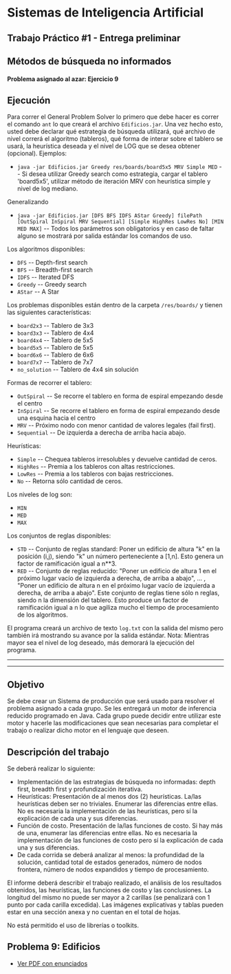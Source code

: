 Sistemas de Inteligencia Artificial
===================================

## Trabajo Práctico #1 - Entrega preliminar
## Métodos de búsqueda no informados

#### Problema asignado al azar: Ejercicio 9

Ejecución
---------

Para correr el General Problem Solver lo primero que debe hacer es correr el comando `ant` lo que creará el archivo `Edificios.jar`. Una vez hecho esto, usted debe declarar qué estrategia de búsqueda utilizará, qué archivo de nivel correrá el algoritmo (tableros), qué forma de interar sobre el tablero se usará, la heurística deseada y el nivel de LOG que se desea obtener (opcional). Ejemplos:

* `java -jar Edificios.jar Greedy res/boards/board5x5 MRV Simple MED` -- Si desea utilizar Greedy search como estrategia, cargar el tablero 'board5x5', utilizar método de iteración MRV con heurística simple y nivel de log mediano.

Generalizando

* `java -jar Edificios.jar [DFS BFS IDFS AStar Greedy] filePath [OutSpiral InSpiral MRV Sequential] [Simple HighRes LowRes No] [MIN MED MAX]` -- Todos los parámetros son obligatorios y en caso de faltar alguno se mostrará por salida estándar los comandos de uso. 

Los algoritmos disponibles:

* `DFS` -- Depth-first search 
* `BFS` -- Breadth-first search
* `IDFS` --  Iterated DFS
* `Greedy` --  Greedy search
* `AStar` --  A Star

Los problemas disponibles están dentro de la carpeta `/res/boards/` y tienen las siguientes características:

* `board2x3` -- Tablero de 3x3 
* `board3x3` -- Tablero de 4x4 
* `board4x4` -- Tablero de 5x5 
* `board5x5` -- Tablero de 5x5 
* `board6x6` -- Tablero de 6x6 
* `board7x7` -- Tablero de 7x7 
* `no_solution` -- Tablero de 4x4 sin solución

Formas de recorrer el tablero:

* `OutSpiral` --  Se recorre el tablero en forma de espiral empezando desde el centro
* `InSpiral` --  Se recorre el tablero en forma de espiral empezando desde una esquina hacia el centro
* `MRV` -- Próximo nodo con menor cantidad de valores legales (fail first). 
* `Sequential` -- De izquierda a derecha de arriba hacia abajo. 


Heurísticas:

* `Simple` -- Chequea tableros irresolubles y devuelve cantidad de ceros. 
* `HighRes` -- Premia a los tableros con altas restricciones. 
* `LowRes` --  Premia a los tableros con bajas restricciones.
* `No` --  Retorna sólo cantidad de ceros.

Los niveles de log son:

* `MIN`  
* `MED`  
* `MAX`  

Los conjuntos de reglas disponibles:

* `STD` -- Conjunto de reglas standard: Poner un edificio de altura "k" en la posición (i,j), siendo "k" un número perteneciente a [1,n]. Esto genera un factor de ramificación igual a n**3. 
* `RED` -- Conjunto de reglas reducido: "Poner un edificio de altura 1 en el próximo lugar vacío de izquierda a derecha, de arriba a abajo", ... , "Poner un edificio de altura n en el próximo lugar vacío de izquierda a derecha, de arriba a abajo". Este conjunto de reglas tiene sólo n reglas, siendo n la dimensión del tablero. Esto produce un factor de ramificación igual a n lo que agiliza mucho el tiempo de procesamiento de los algoritmos.


El programa creará un archivo de texto `log.txt` con la salida del mismo pero también irá mostrando su avance por la salida estándar. 
Nota: Mientras mayor sea el nivel de log deseado, más demorará la ejecución del programa.


____________________________
____________________________

Objetivo
--------

Se debe crear un Sistema de producción que será usado para resolver el problema asignado a cada grupo.
Se les entregará un motor de inferencia reducido programado en Java. Cada grupo puede decidir entre utilizar este motor y hacerle las modificaciones que sean necesarias para completar el trabajo o realizar dicho motor en el lenguaje que deseen.

Descripción del trabajo
-----------------------

Se deberá realizar lo siguiente:

* Implementación de las estrategias de búsqueda no informadas: depth first, breadth first y profundización iterativa.
* Heurísticas: Presentación de al menos dos (2) heurísticas. La/las heurísticas deben ser no triviales. Enumerar las diferencias entre ellas. No es necesaria la implementación de las heurísticas, pero sí la explicación de cada una y sus diferencias.
* Función de costo. Presentación de la/las funciones de costo. Si hay más de una, enumerar las diferencias entre ellas. No es necesaria la implementación de las funciones de costo pero sí la explicación de cada una y sus diferencias.
* De cada corrida se deberá analizar al menos: la profundidad de la solución, cantidad total de estados generados, número de nodos frontera, número de nodos expandidos y tiempo de procesamiento.

El informe deberá describir el trabajo realizado, el análisis de los resultados obtenidos, las heurísticas, las funciones de costo y las conclusiones. La longitud del mismo no puede ser mayor a 2 carillas (se penalizará con 1 punto por cada carilla excedida). Las imágenes explicativas y tablas pueden estar en una sección anexa y no cuentan en el total de hojas.

No está permitido el uso de librerías o toolkits.

Problema 9: Edificios
---------------------

+ [Ver PDF con enunciados](./TPE_pre1/doc/TPE1%20-%20Entrega%20preliminar%201.pdf?raw=true)






